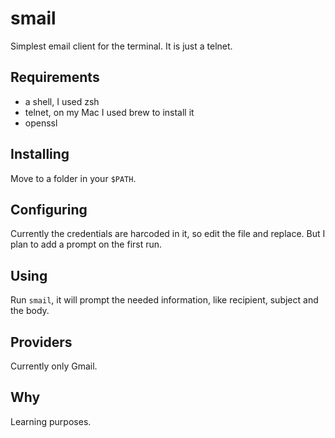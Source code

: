# smail

Simplest email client for the terminal. It is just a telnet.


## Requirements

- a shell, I used zsh
- telnet, on my Mac I used brew to install it
- openssl


## Installing

Move to a folder in your `$PATH`.


## Configuring

Currently the credentials are harcoded in it, so edit the file
and replace. But I plan to add a prompt on the first run.


## Using

Run `smail`, it will prompt the needed information, like recipient,
subject and the body.


## Providers

Currently only Gmail.


## Why

Learning purposes.
